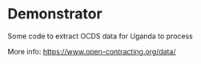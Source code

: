 # Demonstrator

Some code to extract OCDS data for Uganda to process

More info: https://www.open-contracting.org/data/

